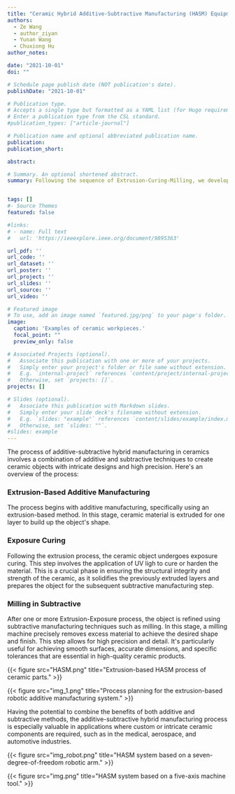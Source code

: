 ```yaml
---
title: "Ceramic Hybrid Additive-Subtractive Manufacturing (HASM) Equipment"
authors:
  - Ze Wang
  - author_ziyan
  - Yunan Wang
  - Chuxiong Hu
author_notes:

date: "2021-10-01"
doi: ""

# Schedule page publish date (NOT publication's date).
publishDate: "2021-10-01"

# Publication type.
# Accepts a single type but formatted as a YAML list (for Hugo requirements).
# Enter a publication type from the CSL standard.
#publication_types: ["article-journal"]

# Publication name and optional abbreviated publication name.
publication: 
publication_short: 

abstract: 

# Summary. An optional shortened abstract.
summary: Following the sequence of Extrusion-Curing-Milling, we developed a new ceramic manufacturing process which is especially valuable in applications where custom or intricate ceramic components are required.


tags: []
#- Source Themes
featured: false

#links:
# - name: Full text
#   url: 'https://ieeexplore.ieee.org/document/9895363'

url_pdf: ''  
url_code: ''
url_dataset: ''
url_poster: ''
url_project: ''
url_slides: ''
url_source: ''
url_video: ''

# Featured image
# To use, add an image named `featured.jpg/png` to your page's folder. 
image:
  caption: 'Examples of ceramic workpieces.'
  focal_point: ""
  preview_only: false

# Associated Projects (optional).
#   Associate this publication with one or more of your projects.
#   Simply enter your project's folder or file name without extension.
#   E.g. `internal-project` references `content/project/internal-project/index.md`.
#   Otherwise, set `projects: []`.
projects: []

# Slides (optional).
#   Associate this publication with Markdown slides.
#   Simply enter your slide deck's filename without extension.
#   E.g. `slides: "example"` references `content/slides/example/index.md`.
#   Otherwise, set `slides: ""`.
#slides: example
---
```


The process of additive-subtractive hybrid manufacturing in ceramics involves a combination of additive and subtractive techniques to create ceramic objects with intricate designs and high precision. Here's an overview of the process:

### Extrusion-Based Additive Manufacturing
The process begins with additive manufacturing, specifically using an extrusion-based method. In this stage, ceramic material is extruded for one layer to build up the object's shape.

### Exposure Curing
Following the extrusion process, the ceramic object undergoes exposure curing. This step involves the application of UV ligh to cure or harden the material. This is a crucial phase in ensuring the structural integrity and strength of the ceramic, as it solidifies the previously extruded layers and prepares the object for the subsequent subtractive manufacturing step.

### Milling in Subtractive 
After one or more Extrusion-Exposure process, the object is refined using subtractive manufacturing techniques such as milling. In this stage, a milling machine precisely removes excess material to achieve the desired shape and finish. This step allows for high precision and detail. It's particularly useful for achieving smooth surfaces, accurate dimensions, and specific tolerances that are essential in high-quality ceramic products.

{{< figure src="HASM.png" title="Extrusion-based HASM process of ceramic parts." >}}

{{< figure src="img_1.png" title="Process planning for the extrusion-based robotic additive manufacturing system." >}}

Having the potential to combine the benefits of both additive and subtractive methods, the additive-subtractive hybrid manufacturing process is especially valuable in applications where custom or intricate ceramic components are required, such as in the medical, aerospace, and automotive industries.

{{< figure src="img_robot.png" title="HASM system based on a seven-degree-of-freedom robotic arm." >}}

{{< figure src="img.png" title="HASM system based on a five-axis machine tool." >}}

